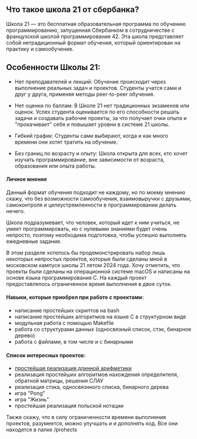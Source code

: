 ## Что такое школа 21 от сбербанка?

Школа 21 — это бесплатная образовательная программа по обучению программированию, запущенная Сбербанком в сотрудничестве с французской школой программирования 42. Эта школа представляет собой нетрадиционный формат обучения, который ориентирован на практику и самообучение.

## Особенности Школы 21:

- Нет преподавателей и лекций: Обучение происходит через выполнение реальных задач и проектов. Студенты учатся сами и друг у друга, применяя методы peer-to-peer обучения.

- Нет оценки по баллам: В Школе 21 нет традиционных экзаменов или оценок. Успех студента оценивается по его способности решать задачи и создавать рабочие проекты, за что получает очки опыта и "прокачивает" себя и повышает уровни в системе 21 школы.

- Гибкий график: Студенты сами выбирают, когда и как много времени они хотят тратить на обучение.  

- Без границ по возрасту и опыту: Школа открыта для всех, кто хочет изучать программирование, вне зависимости от возраста, образования или опыта работы.

#### Личное мнение

Данный формат обучения подходит не каждому, но по моему мнению скажу, что без возможности самообучения, взаимовыручки с друзьями, самоконтроля и целеустремленности в программировании делать нечего. 

Школа подразумевает, что человек, который идет к ним учиться, не умеет программировать, но с нулевыми знаниями 
будет очень непросто, поэтому необходима подготовка, чтобы успешно выполнять ежедневные задания.

В этом разделе хотелось бы продемонстрировать набор лишь некоторых непростых проектов, которые были сделаны мной в московском кампусе школы 21 летом 2024 года. Хочу отметить, что проекты были сделаны на операционной системе macOS и написаны на основе языка программирования С. На каждый проект предоставлялось ограниченное время выполнения в двое суток.

#### Навыки, которые приобрел при работе с проектами:
- написание простейших скриптов на bash
- написание простейших алгоритмов на языке С в структурном виде
- модульная работа с помощью Makefile
- работа со структурами данных (односвязный список, стэк, бинарное дерево)
- работа с файлами, в том числе и с бинарными

#### Список интересных проектов: 
- [простейшая реализация длинной арифметики](./projects/Long_arithmetic) 
- реализация простейших алгоритмов нахождения определителя, обратной матрицы, решения СЛАУ 
- реализация стэка, односвязнного списка, бинарного дерева 
- игра "Pong"
- игра "Жизнь"
- простейшая реализация польской нотации

Также скажу, что в силу ограниченности времени выполнения проектов, разумеется, можно улучшать и
и дополнять код. Все они находятся в папке /prohects

